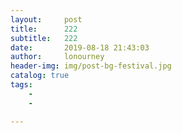 ```yaml
---
layout:     post
title:      222
subtitle:   222
date:       2019-08-18 21:43:03
author:     lonourney
header-img: img/post-bg-festival.jpg
catalog: true
tags:
    - 
    - 

---
```


